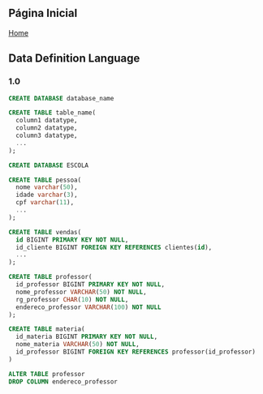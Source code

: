 ## Página Inicial

[Home](../index.md)


## Data Definition Language
### 1.0

```sql
CREATE DATABASE database_name

CREATE TABLE table_name(
  column1 datatype,
  column2 datatype,
  column3 datatype,
  ...
);
```
```sql
CREATE DATABASE ESCOLA

CREATE TABLE pessoa(
  nome varchar(50),
  idade varchar(3),
  cpf varchar(11),
  ...
);
```
```sql
CREATE TABLE vendas(
  id BIGINT PRIMARY KEY NOT NULL,
  id_cliente BIGINT FOREIGN KEY REFERENCES clientes(id),
  ...
);
```
```sql
CREATE TABLE professor(
  id_professor BIGINT PRIMARY KEY NOT NULL,
  nome_professor VARCHAR(50) NOT NULL,
  rg_professor CHAR(10) NOT NULL,
  endereco_professor VARCHAR(100) NOT NULL
);
```
```sql
CREATE TABLE materia(
  id_materia BIGINT PRIMARY KEY NOT NULL,
  nome_materia VARCHAR(50) NOT NULL,
  id_professor BIGINT FOREIGN KEY REFERENCES professor(id_professor)
)
```
```sql
ALTER TABLE professor
DROP COLUMN endereco_professor
```
